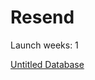 # Resend

Launch weeks: 1

[Untitled Database](Resend%20a3338f048c5f4565bd8a86e657b8facf/Untitled%20Database%20054db4c2a8164e79af0ad1d7cd90b731.csv)